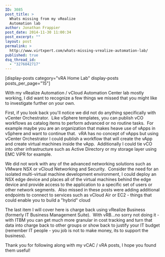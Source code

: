 ```yaml
---
ID: 3085
post_title: >
  Whats missing from my vRealize
  Automation lab
author: Jonathan Frappier
post_date: 2014-11-30 11:00:34
post_excerpt: ""
layout: post
permalink: >
  http://www.virtxpert.com/whats-missing-vrealize-automation-lab/
published: true
dsq_thread_id:
  - "3276842717"
---
```

[display-posts category="vRA Home Lab" display-posts posts_per_page="15"]

With my vRealize Automation / vCloud Automation Center lab mostly working, I did want to recognize a few things we missed that you might like to investigate further on your own.

First, if you look back you'll notice we did not do anything specifically with vCenter Orchestrator.  Like vSphere templates, you can publish vCO workflows as catalog items to perform advanced or no routine tasks.  For example maybe you are an organization that makes heave use of vApps in vSphere and want to continue that.  vRA has no concept of vApps but using vCenter Orchestrator I could publish a workflow that will create the vApp and create virtual machines inside the vApp.  Additionally I could tie vCO into other infrastructure such as Active Directory or my storage layer using EMC ViPR for example.

We did not work with any of the advanced networking solutions such as VMware NSX or vCloud Networking and Security.  Consider the need for an isolated multi-virtual machine development environment, I could deploy an NSX edge device and places all of the virtual machines behind the edge device and provide access to the application to a specific set of users or other network segments.  Also missed in these posts were adding additional endpoints to connect to services such as vCloud Air or EC2 - things that could enable you to build a "hybrid" cloud

The last item I will cover here is charge back using vRealize Business (formerly IT Business Management Suite).  With vRB...no sorry not doing it - with ITBM you can get much more granular in cost tracking and turn that data into charge back to other groups or show back to justify your IT budget (remember IT people - you job is not to make money, its to support the business).

Thank you for following along with my vCAC / vRA posts, I hope you found them useful!